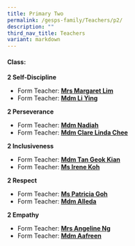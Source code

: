 ```yaml
---
title: Primary Two
permalink: /gesps-family/Teachers/p2/
description: ""
third_nav_title: Teachers
variant: markdown
---
```

#### Class:

**2 Self-Discipline**

*   Form Teacher: **[Mrs Margaret Lim](mailto:low_hong_mei_margaret@schools.gov.sg)**
*   Form Teacher: **[Mdm Li Ying](mailto:li_ying@schools.gov.sg)**
  
**2 Perseverance**

*   Form Teacher: **[Mdm Nadiah](mailto:nadiah_sheik_allahuddin@schools.gov.sg)**
*   Form Teacher: **[Mdm Clare Linda Chee](mailto:chee_lin_gia@schools.gov.sg)**

**2 Inclusiveness**

*   Form Teacher: **[Mdm Tan Geok Kian](mailto:tan_geok_kian@schools.gov.sg)**
*   Form Teacher: **[Ms Irene Koh](mailto:irene_koh@schools.gov.sg)**

**2 Respect**  

*   Form Teacher: **[Ms Patricia Goh](mailto:goh_ley_hoon_patricia@schools.gov.sg)**
*   Form Teacher: **[Mdm Alleda](mailto:alleda_baba@schools.gov.sg)**  

**2 Empathy**

*   Form Teacher: **[Mrs Angeline Ng](mailto:angeline_ong_ling_ling@schools.gov.sg)**
*   Form Teacher: **[Mdm Aafreen](mailto:a_aafreen_fathima@schools.gov.sg)**